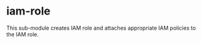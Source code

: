 # iam-role

This sub-module creates IAM role and attaches appropriate IAM policies to the IAM role.
